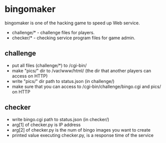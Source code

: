 # bingomaker
bingomaker is one of the hacking game to speed up Web service. 
* challenge/* - challenge files for players.
* checker/* - checking service program files for game admin.
## challenge
* put all files (challenge/*) to /cgi-bin/
* make "pics/" dir to /var/www/html/ (the dir that another players can access on HTTP)
* write "pics/" dir path to status.json (in challenge/)
* make sure that you can access to /cgi-bin/challenge/bingo.cgi and pics/ on HTTP
## checker
* write bingo.cgi path to status.json (in checker/)
* arg[1] of checker.py is IP address
* arg[2] of checker.py is the num of bingo images you want to create
* printed value executing checker.py, is a response time of the service
